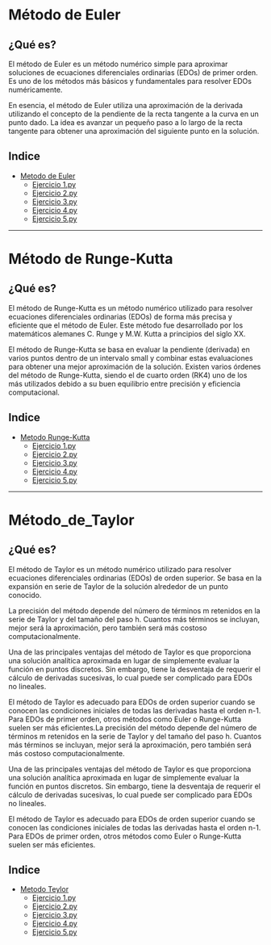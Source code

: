 # Método de Euler

## ¿Qué es?
El método de Euler es un método numérico simple para aproximar soluciones de ecuaciones diferenciales ordinarias (EDOs) de primer orden. Es uno de los métodos más básicos y fundamentales para resolver EDOs numéricamente.

En esencia, el método de Euler utiliza una aproximación de la derivada utilizando el concepto de la pendiente de la recta tangente a la curva en un punto dado. La idea es avanzar un pequeño paso a lo largo de la recta tangente para obtener una aproximación del siguiente punto en la solución.

## Indice
- [Metodo de Euler](Método_de_Euler/Readme.md)
  - [Ejercicio 1.py](Método_de_Euler/Codigos/Ejercicio_1.py)
  - [Ejercicio 2.py](Método_de_Euler/Codigos/Ejercicio_2.py)
  - [Ejercicio 3.py](Método_de_Euler/Codigos/Ejercicio_3.py)
  - [Ejercicio 4.py](Método_de_Euler/Codigos/Ejercicio_4.py)
  - [Ejercicio 5.py](Método_de_Euler/Codigos/Ejercicio_5.py)

------------

# Método de Runge-Kutta

## ¿Qué es?
El método de Runge-Kutta es un método numérico utilizado para resolver ecuaciones diferenciales ordinarias (EDOs) de forma más precisa y eficiente que el método de Euler. Este método fue desarrollado por los matemáticos alemanes C. Runge y M.W. Kutta a principios del siglo XX.

El método de Runge-Kutta se basa en evaluar la pendiente (derivada) en varios puntos dentro de un intervalo small y combinar estas evaluaciones para obtener una mejor aproximación de la solución. Existen varios órdenes del método de Runge-Kutta, siendo el de cuarto orden (RK4) uno de los más utilizados debido a su buen equilibrio entre precisión y eficiencia computacional.

## Indice
- [Metodo Runge-Kutta](Método_de_Runge-Kutta/Readme.md)
  - [Ejercicio 1.py](Método_de_Runge-Kutta/Ejercicio_1.py)
  - [Ejercicio 2.py](Método_de_Runge-Kutta/Ejercicio_2.py)
  - [Ejercicio 3.py](Método_de_Runge-Kutta/Ejercicio_3.py)
  - [Ejercicio 4.py](Método_de_Runge-Kutta/Ejercicio_4.py)
  - [Ejercicio 5.py](Método_de_Runge-Kutta/Ejercicio_5.py)
    
------------

# Método_de_Taylor

## ¿Qué es?
El método de Taylor es un método numérico utilizado para resolver ecuaciones diferenciales ordinarias (EDOs) de orden superior. Se basa en la expansión en serie de Taylor de la solución alrededor de un punto conocido.

La precisión del método depende del número de términos m retenidos en la serie de Taylor y del tamaño del paso h. Cuantos más términos se incluyan, mejor será la aproximación, pero también será más costoso computacionalmente.

Una de las principales ventajas del método de Taylor es que proporciona una solución analítica aproximada en lugar de simplemente evaluar la función en puntos discretos. Sin embargo, tiene la desventaja de requerir el cálculo de derivadas sucesivas, lo cual puede ser complicado para EDOs no lineales.

El método de Taylor es adecuado para EDOs de orden superior cuando se conocen las condiciones iniciales de todas las derivadas hasta el orden n-1. Para EDOs de primer orden, otros métodos como Euler o Runge-Kutta suelen ser más eficientes.La precisión del método depende del número de términos m retenidos en la serie de Taylor y del tamaño del paso h. Cuantos más términos se incluyan, mejor será la aproximación, pero también será más costoso computacionalmente.

Una de las principales ventajas del método de Taylor es que proporciona una solución analítica aproximada en lugar de simplemente evaluar la función en puntos discretos. Sin embargo, tiene la desventaja de requerir el cálculo de derivadas sucesivas, lo cual puede ser complicado para EDOs no lineales.

El método de Taylor es adecuado para EDOs de orden superior cuando se conocen las condiciones iniciales de todas las derivadas hasta el orden n-1. Para EDOs de primer orden, otros métodos como Euler o Runge-Kutta suelen ser más eficientes.

## Indice
- [Metodo Teylor](Método_de_Taylor/Readme.md)
  - [Ejercicio 1.py](Método_de_Taylor/Ejercicio_1.py)
  - [Ejercicio 2.py](Método_de_Taylor/Ejercicio_2.py)
  - [Ejercicio 3.py](Método_de_Taylor/Ejercicio_3.py)
  - [Ejercicio 4.py](Método_de_Taylor/Ejercicio_4.py)
  - [Ejercicio 5.py](Método_de_Taylor/Ejercicio_5.py)


